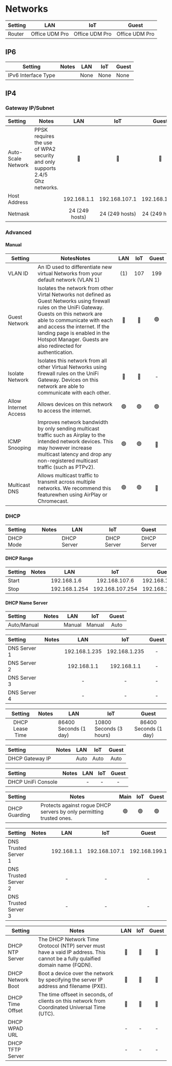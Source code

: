 # Networks

| Setting |      LAN       |      IoT       |     Guest      |
| ------- | :------------: | :------------: | :------------: |
| Router  | Office UDM Pro | Office UDM Pro | Office UDM Pro |

## IP6

| Setting             | Notes | LAN  | IoT  | Guest |
| ------------------- | ----- | ---- | ---- | ----- |
| IPv6 Interface Type |       | None | None | None  |

## IP4

### Gateway IP/Subnet

| Setting            | Notes                                                                        |      LAN       |      IoT       |     Guest      |
| :----------------- | ---------------------------------------------------------------------------- | :------------: | :------------: | :------------: |
| Auto-Scale Network | PPSK requires the use of WPA2 security and only supports 2.4/5 Ghz networks. |       🔴       |       🔴       |       🔴       |
| Host Address       |                                                                              |  192.168.1.1   | 192.168.107.1  | 192.168.199.1  |
| Netmask            |                                                                              | 24 (249 hosts) | 24 (249 hosts) | 24 (249 hosts) |

### Advanced

#### Manual

| Setting               | NotesNotes                                                                                                                                                                                                                                                                                                       | LAN | IoT | Guest |
| --------------------- | ---------------------------------------------------------------------------------------------------------------------------------------------------------------------------------------------------------------------------------------------------------------------------------------------------------------- | :-: | :-: | :---: |
| VLAN ID               | An ID used to differentiate new virtual Networks from your default network (VLAN 1)                                                                                                                                                                                                                              | (1) | 107 |  199  |
| Guest Network         | Isolates the network from other Virtal Networks not defined as Guest Networks using firewall rules on the UniFi Gateway. Guests on this network are able to communicate with each and access the internet. If the landing page is enabled in the Hotspot Manager. Guests are also redirected for authentication. | 🔴  | 🔴  |  🟢   |
| Isolate Network       | Isolates this network from all other Virtual Networks using firewall rules on the UniFi Gateway. Devices on this network are able to communicate with each other.                                                                                                                                                | 🔴  | 🔴  |   -   |
| Allow Internet Access | Allows devices on this network to access the internet.                                                                                                                                                                                                                                                           | 🟢  | 🟢  |  🟢   |
| ICMP Snooping         | Improves network bandwidth by only sending multicast traffic such as Airplay to the intended network devices. This may however increase multicast latency and drop any non-registered multicast traffic (such as PTPv2).                                                                                         | 🟢  | 🟢  |  🔴   |
| Multicast DNS         | Allows multicast traffic to transmit across multiple networks. We recommend this featurewhen using AirPlay or Chromecast.                                                                                                                                                                                        | 🟢  | 🟢  |  🔴   |

### DHCP

| Setting   | Notes | LAN         |     IoT     |    Guest    |
| :-------- | ----- | ----------- | :---------: | :---------: |
| DHCP Mode |       | DHCP Server | DHCP Server | DHCP Server |

#### DHCP Range

| Setting | Notes | LAN           |       IoT       | Guest           |
| ------- | ----- | ------------- | :-------------: | --------------- |
| Start   |       | 192.168.1.6   |  192.168.107.6  | 192.168.199.6   |
| Stop    |       | 192.168.1.254 | 192.168.107.254 | 192.168.199.254 |

#### DHCP Name Server

| Setting     | Notes | LAN    |  IoT   | Guest |
| :---------- | ----- | ------ | :----: | :---: |
| Auto/Manual |       | Manual | Manual | Auto  |

| Setting      | Notes |      LAN      |      IoT      | Guest |
| :----------- | ----- | :-----------: | :-----------: | :---: |
| DNS Server 1 |       | 192.168.1.235 | 192.168.1.235 |   -   |
| DNS Server 2 |       |  192.168.1.1  |  192.168.1.1  |   -   |
| DNS Server 3 |       |       -       |       -       |   -   |
| DNS Server 4 |       |       -       |       -       |   -   |

|     Setting     | Notes | LAN                   | IoT                     |         Guest         |
| :-------------: | ----- | --------------------- | ----------------------- | :-------------------: |
| DHCP Lease Time |       | 86400 Seconds (1 day) | 10800 Seconds (3 hours) | 86400 Seconds (1 day) |

| Setting         | Notes | LAN  | IoT  | Guest |
| :-------------- | ----- | ---- | :--: | :---: |
| DHCP Gateway IP |       | Auto | Auto | Auto  |

| Setting            | Notes | LAN | IoT | Guest |
| :----------------- | ----- | :-: | :-: | :---: |
| DHCP UniFi Console |       |  -  |  -  |   -   |

| Setting       | Notes                                                                | Main | IoT | Guest |
| :------------ | -------------------------------------------------------------------- | :--: | :-: | :---: |
| DHCP Guarding | Protects against rogue DHCP servers by only permitting trusted ones. |  🟢  | 🟢  |  🟢   |

| Setting              | Notes |     LAN     |      IoT      |     Guest     |
| :------------------- | ----- | :---------: | :-----------: | :-----------: |
| DNS Trusted Server 1 |       | 192.168.1.1 | 192.168.107.1 | 192.168.199.1 |
| DNS Trusted Server 2 |       |      -      |       -       |       -       |
| DNS Trusted Server 3 |       |      -      |       -       |       -       |

| Setting           | Notes                                                                                                                         | LAN | IoT | Guest |
| ----------------- | ----------------------------------------------------------------------------------------------------------------------------- | :-: | :-: | :---: |
| DHCP NTP Server   | The DHCP Network Time Orotocol (NTP) server must have a vaid IP address. This cannot be a fully qulaified domain name (FQDN). | 🔴  | 🔴  |  🔴   |
| DHCP Network Boot | Boot a device over the network by specifying the server IP address and filename (PXE).                                        | 🔴  | 🔴  |  🔴   |
| DHCP Time Offset  | The time offseet in seconds, of clients on this network from Coordinated Universal Time (UTC).                                | 🔴  | 🔴  |  🔴   |
| DHCP WPAD URL     |                                                                                                                               |  -  |  -  |   -   |
| DHCP TFTP Server  |                                                                                                                               |  -  |  -  |   -   |
